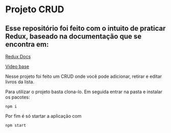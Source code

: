 # Projeto CRUD

## Esse repositório foi feito com o intuito de praticar Redux, baseado na documentação que se encontra em:

[Redux Docs](https://redux.js.org/tutorials/essentials/part-1-overview-concepts)

[Video base](https://www.youtube.com/watch?v=TXyfJU5mON8&t=19s)

Nesse projeto foi feito um CRUD onde você pode adicionar, retirar e editar livros da lista.

Para utilizar o projeto basta clona-lo. Em seguida entrar na pasta e instalar os pacotes:

`npm i`

Por fim é só startar a aplicação com 

`npm start`

